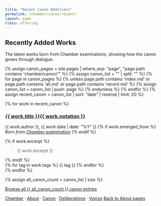```yaml
---
title: "Recent Canon Additions"
permalink: /chamber/canon/recent/
layout: page
class: offering
---
```


## Recently Added Works

<p class="drop-cap">The latest works born from Chamber examinations, showing how the canon grows through dialogue.</p>

<div class="ornament philosophical"></div>

{% assign canon_pages = site.pages | where_exp: "page", "page.path contains 'chamber/canon/'" %}
{% assign canon_list = "" | split: "" %}
{% for page in canon_pages %}
  {% unless page.path contains 'index.md' or page.path contains 'all.md' or page.path contains 'recent.md' %}
    {% assign canon_list = canon_list | push: page %}
  {% endunless %}
{% endfor %}
{% assign recent_canon = canon_list | sort: "date" | reverse | limit: 20 %}

{% for work in recent_canon %}
<div class="canon-entry recent">
  <h3><a href="{{ work.url }}"><em>{{ work.title }}</em>{{ work.notation }}</a></h3>
  <p class="canon-meta">
    <span class="small-caps">{{ work.author }}</span>, {{ work.date | date: "%Y" }}
    {% if work.emerged_from %}
    <br><em>Born from <a href="{{ work.emerged_from }}">Chamber examination</a></em>
    {% endif %}
  </p>
  {% if work.excerpt %}
  <blockquote class="canon-excerpt">{{ work.excerpt }}</blockquote>
  {% endif %}
  <div class="canon-tags">
    {% for tag in work.tags %}
    <span class="tag">{{ tag }}</span>
    {% endfor %}
  </div>
</div>
{% endfor %}

<div class="ornament personal"></div>

{% assign all_canon_count = canon_list | size %}
<p><a href="/chamber/canon/all/">Browse all {{ all_canon_count }} canon entries</a></p>

<nav class="chamber-enfilade">
  <a href="/chamber/">Chamber</a>
  <span class="separator">·</span>
  <a href="/chamber/about/">About</a>
  <span class="separator">·</span>
  <a href="/chamber/canon/">Canon</a>
  <span class="separator">·</span>
  <a href="/chamber/deliberations/">Deliberations</a>
  <span class="separator">·</span>
  <a href="/chamber/voices/">Voices</a>
  <a href="/colophon/" class="back-to-about">Back to About pages</a>
</nav>